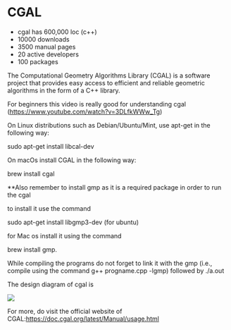# CGAL


- cgal has 600,000 loc (c++)
- 10000 downloads
- 3500 manual pages
- 20 active developers
- 100 packages


The Computational Geometry Algorithms Library (CGAL) is a software project that provides easy access to efficient and reliable geometric algorithms in the form of a C++ library.

For beginners this video is really good for understanding cgal (https://www.youtube.com/watch?v=3DLfkWWw_Tg)


On Linux distributions such as Debian/Ubuntu/Mint, use apt-get in the following way:

sudo apt-get install libcal-dev


On macOs install CGAL  in the following way:

brew install cgal

**Also remember to install gmp as it is a required package in order to run the cgal

to install it use the command

sudo apt-get install libgmp3-dev (for ubuntu)

for Mac os install it using the command

brew install gmp.

While compiling the programs do not forget to link it with the gmp (i.e., compile using the command g++ progname.cpp -lgmp) followed by ./a.out

The design diagram of cgal is 

![](https://github.com/cl-rs/Images/blob/main/Screenshot%20(660).png)

For more, do visit the official website of CGAL:https://doc.cgal.org/latest/Manual/usage.html

